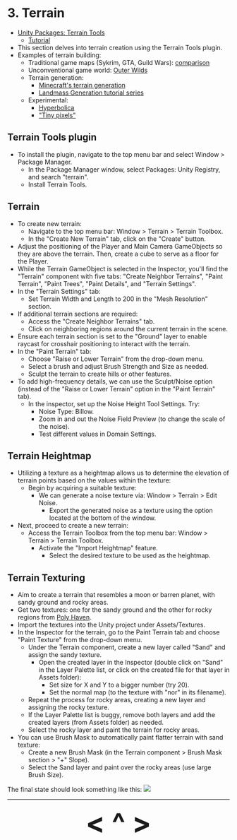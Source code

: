 # 3. Terrain
- [Unity Packages: Terrain Tools](https://docs.unity3d.com/Packages/com.unity.terrain-tools@4.0/manual/getting-started-with-terrain-tools.html)
    - [Tutorial](https://www.youtube.com/watch?v=smnLYvF40s4)
- This section delves into terrain creation using the Terrain Tools plugin.
- Examples of terrain building:
    - Traditional game maps (Sykrim, GTA, Guild Wars): [comparison](https://www.youtube.com/watch?v=LwXV0oLEfCM)
    - Unconventional game world: [Outer Wilds](https://www.youtube.com/watch?v=d6LGnVCL1_A)
    - Terrain generation:
        - [Minecraft's terrain generation](https://www.youtube.com/watch?v=CSa5O6knuwI)
        - [Landmass Generation tutorial series](https://www.youtube.com/watch?v=wbpMiKiSKm8&list=PLFt_AvWsXl0eBW2EiBtl_sxmDtSgZBxB3)
    - Experimental:
        - [Hyperbolica](https://www.youtube.com/watch?v=VYfWfrk5P7w)
        - ["Tiny pixels"](https://www.youtube.com/watch?v=CnBIq9KRpcI)

## Terrain Tools plugin
- To install the plugin, navigate to the top menu bar and select Window > Package Manager.
    - In the Package Manager window, select Packages: Unity Registry, and search "terrain".
    - Install Terrain Tools.

## Terrain
- To create new terrain:
    - Navigate to the top menu bar: Window > Terrain > Terrain Toolbox.
    - In the "Create New Terrain" tab, click on the "Create" button.
- Adjust the positioning of the Player and Main Camera GameObjects so they are above the terrain. Then, create a cube to serve as a floor for the Player.
- While the Terrain GameObject is selected in the Inspector, you'll find the "Terrain" component with five tabs: "Create Neighbor Terrains", "Paint Terrain", "Paint Trees", "Paint Details", and "Terrain Settings".
- In the "Terrain Settings" tab:
    - Set Terrain Width and Length to 200 in the "Mesh Resolution" section.
- If additional terrain sections are required:
    - Access the "Create Neighbor Terrains" tab.
    - Click on neighboring regions around the current terrain in the scene.
- Ensure each terrain section is set to the "Ground" layer to enable raycast for crosshair positioning to interact with the terrain.
- In the "Paint Terrain" tab:
    - Choose "Raise or Lower Terrain" from the drop-down menu.
    - Select a brush and adjust Brush Strength and Size as needed.
    - Sculpt the terrain to create hills or other features.
- To add high-frequency details, we can use the Sculpt/Noise option (instead of the "Raise or Lower Terrain" option in the "Paint Terrain" tab).
    - In the inspector, set up the Noise Height Tool Settings. Try:
        - Noise Type: Billow.
        - Zoom in and out the Noise Field Preview (to change the scale of the noise).
        - Test different values in Domain Settings.

## Terrain Heightmap
- Utilizing a texture as a heightmap allows us to determine the elevation of terrain points based on the values within the texture:
    - Begin by acquiring a suitable texture:
        - We can generate a noise texture via: Window > Terrain > Edit Noise.
            - Export the generated noise as a texture using the option located at the bottom of the window.
- Next, proceed to create a new terrain:
    - Access the Terrain Toolbox from the top menu bar: Window > Terrain > Terrain Toolbox.
        - Activate the "Import Heightmap" feature.
            - Select the desired texture to be used as the heightmap.

## Terrain Texturing
- Aim to create a terrain that resembles a moon or barren planet, with sandy ground and rocky areas.
- Get two textures: one for the sandy ground and the other for rocky regions from [Poly Haven](https://polyhaven.com/textures).
- Import the textures into the Unity project under Assets/Textures.
- In the Inspector for the terrain, go to the Paint Terrain tab and choose "Paint Texture" from the drop-down menu.
    - Under the Terrain component, create a new layer called "Sand" and assign the sandy texture.
        - Open the created layer in the Inspector (double click on "Sand" in the Layer Palette list, or click on the created file for that layer in Assets folder):
            - Set size for X and Y to a bigger number (try 20).
            - Set the normal map (to the texture with "nor" in its filename).
    - Repeat the process for rocky areas, creating a new layer and assigning the rocky texture.
    - If the Layer Palette list is buggy, remove both layers and add the created layers (from Assets folder) as needed.
    - Select the rocky layer and paint the terrain for rocky areas.
- You can use Brush Mask to automatically paint flatter terrain with sand texture:
    - Create a new Brush Mask (in the Terrain component > Brush Mask section > "+" Slope).
    - Select the Sand layer and paint over the rocky areas (use large Brush Size).

The final state should look something like this:
![](https://i.imgur.com/EMv9TkJ.png)

---

<div align="center"><b>
  <a href="2-Camera.html" style="font-size:64px; text-decoration:none"> < </a>
  <a href="Contents.html" style="font-size:64px; text-decoration:none"> ^ </a>
  <a href="4-ProBuilder.html" style="font-size:64px; text-decoration:none"> > </a>
</b></div>
